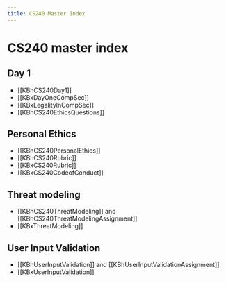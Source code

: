 ```yaml
---
title: CS240 Master Index
---
```


# CS240 master index

## Day 1
- [[KBhCS240Day1]]
- [[KBxDayOneCompSec]]
- [[KBxLegalityInCompSec]]
- [[KBhCS240EthicsQuestions]]

## Personal Ethics
- [[KBhCS240PersonalEthics]]
- [[KBhCS240Rubric]]
- [[KBxCS240Rubric]]
- [[KBxCS240CodeofConduct]]

## Threat modeling
- [[KBhCS240ThreatModeling]] and [[KBhCS240ThreatModelingAssignment]] 
- [[KBxThreatModeling]]

## User Input Validation
- [[KBhUserInputValidation]] and [[KBhUserInputValidationAssignment]] 
- [[KBxUserInputValidation]]
